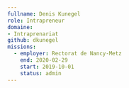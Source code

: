 ```yaml
---
fullname: Denis Kunegel
role: Intrapreneur
domaine: 
- Intraprenariat
github: dkunegel
missions:
  - employer: Rectorat de Nancy-Metz
    end: 2020-02-29
    start: 2019-10-01
    status: admin
---
```


